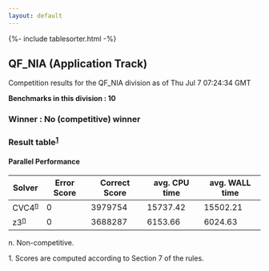 ```yaml
---
layout: default
---
```

{%- include tablesorter.html -%}

##  QF_NIA (Application Track)

Competition results for the QF_NIA division as of Thu Jul 7 07:24:34 GMT

**Benchmarks in this division : 10** 

###  Winner : No (competitive) winner 
### Result table<sup><a href="#fn1">1</a></sup>
 




#### Parallel Performance
<table id="parallel" class="result sorted">
<thead>
<tr>
<th class="center">Solver</th>
<th class="center">Error Score</th>
<th class="center">Correct Score</th>
<th class="center">avg. CPU time </th>
<th class="center">avg. WALL time </th>
</tr>
</thead>
<tr>
<td>CVC4<SUP><a href="#fn">n</a></SUP>
</td>
<td class="right">0</td>
<td class="right">3979754</td>
<td class="right">15737.42</td>
<td class="right">15502.21</td>
</tr>
<tr>
<td>z3<SUP><a href="#fn">n</a></SUP>
</td>
<td class="right">0</td>
<td class="right">3688287</td>
<td class="right">6153.66</td>
<td class="right">6024.63</td>
</tr>
</table>
<span id="fn"> n. Non-competitive.</span>

<span id="fn1"> 1. Scores are computed according to Section 7 of the rules.</span>


